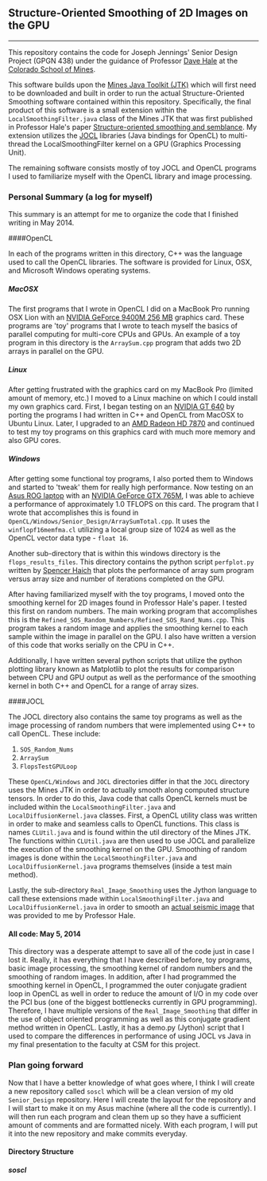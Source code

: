 ## Structure-Oriented Smoothing of 2D Images on the GPU

---

This repository contains the code for Joseph Jennings' Senior Design Project (GPGN 438) 
under the guidance of Professor [Dave Hale](http://inside.mines.edu/~dhale) 
at the [Colorado School of Mines](http://mines.edu).

This software builds upon the  [Mines Java Toolkit (JTK)](https://github.com/dhale/jtk/) which 
will first need to be downloaded and built in order to run the actual Structure-Oriented Smoothing software 
contained within this repository. Specifically, the final product of this software
is a small extension within the `LocalSmoothingFilter.java` class of the Mines JTK that was first published in Professor 
Hale's paper [Structure-oriented smoothing and semblance](http://inside.mines.edu/~dhale/papers/Hale09StructureOrientedSmoothingAndSemblance.pdf).
My extension utilizes the [JOCL](http://www.jocl.org/) libraries (Java bindings for OpenCL) to multi-thread the 
LocalSmoothingFilter kernel on a GPU (Graphics Processing Unit). 

The remaining software consists mostly of toy JOCL and OpenCL programs I used to familiarize 
myself with the OpenCL library and image processing.

### Personal Summary (a log for myself)

This summary is an attempt for me to organize the code that I finished writing in May 2014.

####OpenCL

In each of the programs written in this directory, C++ was the language used to call the OpenCL 
libraries. The software is provided for Linux, OSX, and Microsoft Windows operating systems.

##### MacOSX

The first programs that I wrote in OpenCL I did on a MacBook Pro running OSX Lion with an
[NVIDIA GeForce 9400M 256 MB](http://www.geforce.com/hardware/notebook-gpus/geforce-9400mg)
graphics card. These programs are 'toy' programs
that I wrote to teach myself the basics of parallel computing for multi-core CPUs and GPUs. 
An example of a toy program in this directory is the `ArraySum.cpp` program that adds two
2D arrays in parallel on the GPU.

##### Linux

After getting frustrated with the graphics card on my MacBook Pro (limited amount of memory, etc.) 
I moved to a Linux machine on which I could install my own graphics card. 
First, I began testing on an [NVIDIA GT 640](http://www.geforce.com/hardware/desktop-gpus/geforce-gt640) 
by porting the programs I had written in C++ and OpenCL from MacOSX to Ubuntu Linux. Later, I upgraded to an
[AMD Radeon HD 7870](http://www.amd.com/en-gb/products/graphics/desktop/7000/7800#) and continued to test
my toy programs on this graphics card with much more memory and also GPU cores.

##### Windows

After getting some functional toy programs, I also ported them to Windows and started to 'tweak' them for really
high performance. Now testing on an [Asus ROG laptop](http://rog.asus.com/tag/gtx-765m/) 
with an [NVIDIA GeForce GTX 765M](http://www.geforce.com/hardware/notebook-gpus/geforce-gtx-765m), 
I was able to achieve a performance of approximately 1.0 TFLOPS on this card. The program that I wrote
that accomplishes this is found in `OpenCL/Windows/Senior_Design/ArraySumTotal.cpp`. It uses the 
`winflopf16memfma.cl` utilizing a local group size of 1024 as well as the OpenCL vector data type - 
`float 16`.

Another sub-directory that is within this windows directory is the `flops_results_files`. This directory contains the python
script `perfplot.py` written by [Spencer Haich](https://github.com/spa1ch) that plots the performance of array sum program
versus array size and number of iterations completed on the GPU.

After having familiarized myself with the toy programs, I moved onto the smoothing kernel for 2D images found in Professor
Hale's paper. I tested this first on random numbers. The main working program that accomplishes this is the 
`Refined_SOS_Random_Numbers/Refined_SOS_Rand_Nums.cpp`. This program takes a random image and applies the smoothing kernel to each sample
within the image in parallel on the GPU. I also have written a version of this code that works serially on the CPU in C++.

Additionally, I have written several python scripts that utilize the python plotting library known
as Matplotlib to plot the results for comparison between CPU and GPU output as well as the performance of the 
smoothing kernel in both C++ and OpenCL for a range of array sizes.

####JOCL

The JOCL directory also contains the same toy programs as well as the image processing of random numbers that were implemented using
C++ to call OpenCL. These include:

1. `SOS_Random_Nums`
2. `ArraySum`
3. `FlopsTestGPULoop`

These `OpenCL/Windows` and `JOCL` directories differ in that the `JOCL` directory uses the Mines JTK in order to actually smooth along
computed structure tensors. In order to do this, Java code that calls OpenCL kernels must be included within the `LocalSmoothingFilter.java`
and `LocalDiffusionKernel.java` classes. First, a OpenCL utility class was written in order to make and seamless calls to OpenCL functions.
This class is names `CLUtil.java` and is found within the util directory of the Mines JTK. The functions within `CLUtil.java` are then used
to use JOCL and parallelize the execution of the smoothing kernel on the GPU. Smoothing of random images is done within the 
`LocalSmoothingFilter.java` and `LocalDiffusionKernel.java` programs themselves (inside a test main method).

Lastly, the sub-directory `Real_Image_Smoothing` uses the Jython language to call these extensions made within `LocalSmoothingFilter.java`
and `LocalDiffusionKernel.java` in order to smooth an 
[actual seismic image](https://github.com/ke0m/Senior_Design/blob/master/JOCL/Real_Image_Smoothing/png/input.png)
that was provided to me by Professor Hale.


#### All code: May 5, 2014

This directory was a desperate attempt to save all of the code just in case I lost it. Really, it has everything that I have described before, toy programs, basic image processing, the smoothing kernel of random numbers and the smoothing of random images. In addition, after
I had programmed the smoothing kernel in OpenCL, I programmed the outer conjugate gradient loop in OpenCL as well in order to reduce the 
amount of I/O in my code over the PCI bus (one of the biggest bottlenecks currently in GPU programming). Therefore, I have multiple
versions of the `Real_Image_Smoothing` that differ in the use of object oriented programming as well as this conjugate gradient method
written in OpenCL. Lastly, it has a demo.py (Jython) script that I used to compare the differences in performance of using 
JOCL vs Java in my final presentation to the faculty at CSM for this project.


### Plan going forward

Now that I have a better knowledge of what goes where, I think I will create a new repository  called `soscl` which will be a clean version
of my old `Senior_Design` repository. Here I will create the layout for the repository and I will start to make it on my Asus machine
(where all the code is currently). I will then run each program and clean them up so they have a sufficient amount of comments and are 
formatted nicely. With each program, I will put it into the new repository and make commits everyday.

#### Directory Structure

##### soscl




